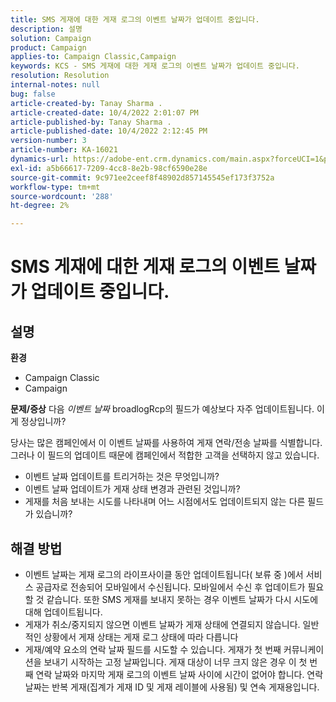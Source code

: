 ```yaml
---
title: SMS 게재에 대한 게재 로그의 이벤트 날짜가 업데이트 중입니다.
description: 설명
solution: Campaign
product: Campaign
applies-to: Campaign Classic,Campaign
keywords: KCS - SMS 게재에 대한 게재 로그의 이벤트 날짜가 업데이트 중입니다.
resolution: Resolution
internal-notes: null
bug: false
article-created-by: Tanay Sharma .
article-created-date: 10/4/2022 2:01:07 PM
article-published-by: Tanay Sharma .
article-published-date: 10/4/2022 2:12:45 PM
version-number: 3
article-number: KA-16021
dynamics-url: https://adobe-ent.crm.dynamics.com/main.aspx?forceUCI=1&pagetype=entityrecord&etn=knowledgearticle&id=35c58ef9-ec43-ed11-bba2-0022480868ff
exl-id: a5b66617-7209-4cc8-8e2b-98cf6590e28e
source-git-commit: 9c971ee2ceef8f48902d857145545ef173f3752a
workflow-type: tm+mt
source-wordcount: '288'
ht-degree: 2%

---
```


# SMS 게재에 대한 게재 로그의 이벤트 날짜가 업데이트 중입니다.

## 설명

<b>환경</b>
- Campaign Classic
- Campaign

<b>문제/증상</b>
다음 *이벤트 날짜* broadlogRcp의 필드가 예상보다 자주 업데이트됩니다. 이게 정상입니까?

당사는 많은 캠페인에서 이 이벤트 날짜를 사용하여 게재 연락/전송 날짜를 식별합니다. 그러나 이 필드의 업데이트 때문에 캠페인에서 적합한 고객을 선택하지 않고 있습니다.

- 이벤트 날짜 업데이트를 트리거하는 것은 무엇입니까?
- 이벤트 날짜 업데이트가 게재 상태 변경과 관련된 것입니까?
- 게재를 처음 보내는 시도를 나타내며 어느 시점에서도 업데이트되지 않는 다른 필드가 있습니까?





## 해결 방법


- 이벤트 날짜는 게재 로그의 라이프사이클 동안 업데이트됩니다( 보류 중 )에서 서비스 공급자로 전송되어 모바일에서 수신됩니다. 모바일에서 수신 후 업데이트가 필요할 것 같습니다. 또한 SMS 게재를 보내지 못하는 경우 이벤트 날짜가 다시 시도에 대해 업데이트됩니다.
- 게재가 취소/중지되지 않으면 이벤트 날짜가 게재 상태에 연결되지 않습니다. 일반적인 상황에서 게재 상태는 게재 로그 상태에 따라 다릅니다
- 게재/예약 요소의 연락 날짜 필드를 시도할 수 있습니다. 게재가 첫 번째 커뮤니케이션을 보내기 시작하는 고정 날짜입니다. 게재 대상이 너무 크지 않은 경우 이 첫 번째 연락 날짜와 마지막 게재 로그의 이벤트 날짜 사이에 시간이 없어야 합니다. 연락 날짜는 반복 게재(집계가 게재 ID 및 게재 레이블에 사용됨) 및 연속 게재용입니다.
